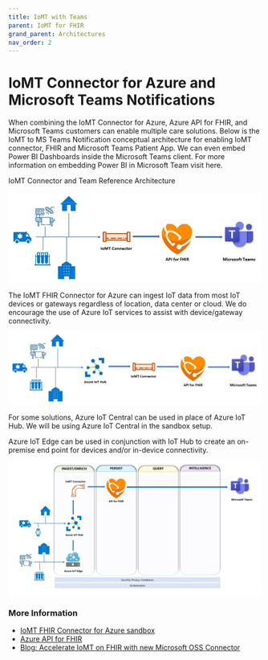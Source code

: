 ```yaml
---
title: IoMT with Teams
parent: IoMT for FHIR
grand_parent: Architectures
nav_order: 2
---
```


# IoMT Connector for Azure and Microsoft Teams Notifications
When combining the IoMT Connector for Azure, Azure API for FHIR, and Microsoft Teams customers can enable multiple care solutions. Below is the IoMT to MS Teams Notification conceptual architecture for enabling IoMT connector, FHIR and Microsoft Teams Patient App. We can even embed Power BI Dashboards inside the Microsoft Teams client. For more information on embedding Power BI in Microsoft Team visit here.

IoMT Connector and Team Reference Architecture

![IoMTReference](/assets/images/IoMT2TeamsConcept.jpg)

The IoMT FHIR Connector for Azure can ingest IoT data from most IoT devices or gateways regardless of location, data center or cloud. We do encourage the use of Azure IoT services to assist with device/gateway connectivity.

![IoMTtoTeamsConceptwithIoTHub](/assets/images/IoMT2TeamsConceptwithHub.jpg)

For some solutions, Azure IoT Central can be used in place of Azure IoT Hub. We will be using Azure IoT Central in the sandbox setup.

Azure IoT Edge can be used in conjunction with IoT Hub to create an on-premise end point for devices and/or in-device connectivity.

![IoMT2TeamswithIoTEdge](/assets/images/IoMT2TeamswithIoTEdge.jpg)


### More Information
- [IoMT FHIR Connector for Azure sandbox](https://github.com/microsoft/iomt-fhir/blob/master/docs/Sandbox.md)
- [Azure API for FHIR](https://docs.microsoft.com/en-us/azure/healthcare-apis/)
- [Blog: Accelerate IoMT on FHIR with new Microsoft OSS Connector](https://azure.microsoft.com/en-us/blog/accelerate-iomt-on-fhir-with-new-microsoft-oss-connector/)